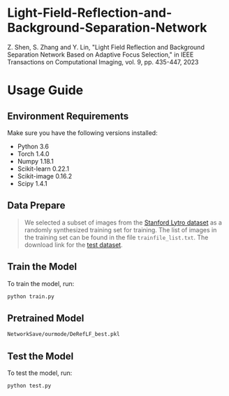 # Light-Field-Reflection-and-Background-Separation-Network

Z. Shen, S. Zhang and Y. Lin, "Light Field Reflection and Background Separation Network Based on Adaptive Focus Selection," in IEEE Transactions on Computational Imaging, vol. 9, pp. 435-447, 2023



# Usage Guide

## Environment Requirements
Make sure you have the following versions installed:

- Python 3.6  
- Torch 1.4.0  
- Numpy 1.18.1  
- Scikit-learn 0.22.1  
- Scikit-image 0.16.2  
- Scipy 1.4.1  


## Data Prepare


> We selected a subset of images from the [Stanford Lytro dataset](http://lightfields.stanford.edu/LF2016.html) as a randomly synthesized training set for training. The list of images in the training set can be found in the file `trainfile_list.txt`.
> The download link for the [test dataset](https://bjtueducn-my.sharepoint.com/:u:/g/personal/23120336_bjtu_edu_cn/Ed9g1rL2QHxCujluV7r9PBUBNUu05OXJxatdkOAvG6yCjA?e=v8Pvwz).



## Train the Model
To train the model, run:

```bash
python train.py
```


## Pretrained Model

```bash
NetworkSave/ourmode/DeRefLF_best.pkl
```


## Test the Model

To test the model, run:

```bash
python test.py
````
